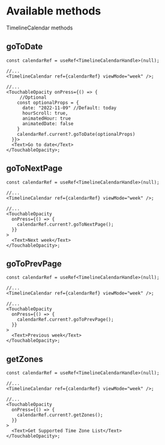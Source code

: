# Available methods

TimelineCalendar methods

## goToDate

```tsx title="Example"
const calendarRef = useRef<TimelineCalendarHandle>(null);

//...
<TimelineCalendar ref={calendarRef} viewMode="week" />;

//...
<TouchableOpacity onPress={() => {
     //Optional
    const optionalProps = {
      date: "2022-11-09" //Default: today
      hourScroll: true,
      animatedHour: true
      animatedDate: false
    }
    calendarRef.current?.goToDate(optionalProps)
  }}>
  <Text>Go to date</Text>
</TouchableOpacity>;
```

## goToNextPage

```tsx title="Example"
const calendarRef = useRef<TimelineCalendarHandle>(null);

//...
<TimelineCalendar ref={calendarRef} viewMode="week" />;

//...
<TouchableOpacity
  onPress={() => {
    calendarRef.current?.goToNextPage();
  }}
>
  <Text>Next week</Text>
</TouchableOpacity>;
```

## goToPrevPage

```tsx title="Example"
const calendarRef = useRef<TimelineCalendarHandle>(null);

//...
<TimelineCalendar ref={calendarRef} viewMode="week" />;

//...
<TouchableOpacity
  onPress={() => {
    calendarRef.current?.goToPrevPage();
  }}
>
  <Text>Previous week</Text>
</TouchableOpacity>;
```

## getZones

```tsx title="Example"
const calendarRef = useRef<TimelineCalendarHandle>(null);

//...
<TimelineCalendar ref={calendarRef} viewMode="week" />;

//...
<TouchableOpacity
  onPress={() => {
    calendarRef.current?.getZones();
  }}
>
  <Text>Get Supported Time Zone List</Text>
</TouchableOpacity>;
```
